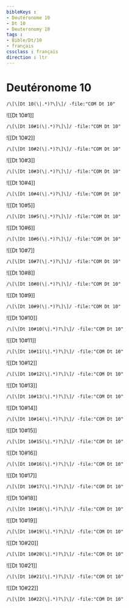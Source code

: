 ```yaml
---
bibleKeys : 
- Deutéronome 10
- Dt 10
- Deuteronomy 10
tags : 
- Bible/Dt/10
- français
cssclass : français
direction : ltr
---
```


# Deutéronome 10

```query
/\[\[Dt 10(\|.*)?\]\]/ -file:"COM Dt 10"
```



![[Dt 10#1]]

```query
/\[\[Dt 10#1(\|.*)?\]\]/ -file:"COM Dt 10"
```

![[Dt 10#2]]

```query
/\[\[Dt 10#2(\|.*)?\]\]/ -file:"COM Dt 10"
```

![[Dt 10#3]]

```query
/\[\[Dt 10#3(\|.*)?\]\]/ -file:"COM Dt 10"
```

![[Dt 10#4]]

```query
/\[\[Dt 10#4(\|.*)?\]\]/ -file:"COM Dt 10"
```

![[Dt 10#5]]

```query
/\[\[Dt 10#5(\|.*)?\]\]/ -file:"COM Dt 10"
```

![[Dt 10#6]]

```query
/\[\[Dt 10#6(\|.*)?\]\]/ -file:"COM Dt 10"
```

![[Dt 10#7]]

```query
/\[\[Dt 10#7(\|.*)?\]\]/ -file:"COM Dt 10"
```

![[Dt 10#8]]

```query
/\[\[Dt 10#8(\|.*)?\]\]/ -file:"COM Dt 10"
```

![[Dt 10#9]]

```query
/\[\[Dt 10#9(\|.*)?\]\]/ -file:"COM Dt 10"
```

![[Dt 10#10]]

```query
/\[\[Dt 10#10(\|.*)?\]\]/ -file:"COM Dt 10"
```

![[Dt 10#11]]

```query
/\[\[Dt 10#11(\|.*)?\]\]/ -file:"COM Dt 10"
```

![[Dt 10#12]]

```query
/\[\[Dt 10#12(\|.*)?\]\]/ -file:"COM Dt 10"
```

![[Dt 10#13]]

```query
/\[\[Dt 10#13(\|.*)?\]\]/ -file:"COM Dt 10"
```

![[Dt 10#14]]

```query
/\[\[Dt 10#14(\|.*)?\]\]/ -file:"COM Dt 10"
```

![[Dt 10#15]]

```query
/\[\[Dt 10#15(\|.*)?\]\]/ -file:"COM Dt 10"
```

![[Dt 10#16]]

```query
/\[\[Dt 10#16(\|.*)?\]\]/ -file:"COM Dt 10"
```

![[Dt 10#17]]

```query
/\[\[Dt 10#17(\|.*)?\]\]/ -file:"COM Dt 10"
```

![[Dt 10#18]]

```query
/\[\[Dt 10#18(\|.*)?\]\]/ -file:"COM Dt 10"
```

![[Dt 10#19]]

```query
/\[\[Dt 10#19(\|.*)?\]\]/ -file:"COM Dt 10"
```

![[Dt 10#20]]

```query
/\[\[Dt 10#20(\|.*)?\]\]/ -file:"COM Dt 10"
```

![[Dt 10#21]]

```query
/\[\[Dt 10#21(\|.*)?\]\]/ -file:"COM Dt 10"
```

![[Dt 10#22]]

```query
/\[\[Dt 10#22(\|.*)?\]\]/ -file:"COM Dt 10"
```

